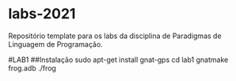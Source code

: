 # labs-2021

Repositório template para os labs da disciplina de Paradigmas de Linguagem de Programação.

#LAB1
##Instalação
sudo apt-get install gnat-gps
cd lab1
gnatmake frog.adb
./frog